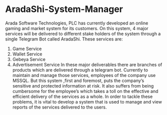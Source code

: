 # AradaShi-System-Manager
Arada Software Technologies, PLC has currently developed an online gaming and market system for its
customers. On this system, 4 major services will be delivered to different stake holders of the system
through a single Telegram Bot called AradaShi. These services are:
1. Game Service
2. Wallet Service
3. Gebeya Service
4. Advertisement Service
In these major deliverables there are branches of products which are delivered through a telegram bot.
Currently to maintain and manage those services, employees of the company use MSSQL. But this system
,first and foremost, puts the company’s sensitive and protected information at risk. It also suffers from
being cumbersome for the employee’s which takes a toll on the effective and efficient delivery of the
services as a whole.
In order to tackle these problems, it is vital to develop a system that is used to manage and view reports of
the services delivered to the users.
